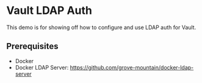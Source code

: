 # Vault LDAP Auth

This demo is for showing off how to configure and use LDAP auth for Vault.    

## Prerequisites

  * Docker
  * Docker LDAP Server: https://github.com/grove-mountain/docker-ldap-server


